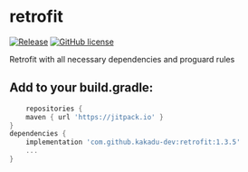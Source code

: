 # retrofit
[![Release](https://jitpack.io/v/kakadu-dev/retrofit.svg)](https://jitpack.io/#kakadu-dev/retrofit)
[![GitHub license](https://img.shields.io/badge/license-Apache%20License%202.0-blue.svg?style=flat)](http://www.apache.org/licenses/LICENSE-2.0)

Retrofit with all necessary dependencies and proguard rules

## Add to your build.gradle:
```groovy
    repositories {
    maven { url 'https://jitpack.io' }
}
dependencies {
    implementation 'com.github.kakadu-dev:retrofit:1.3.5'
    ...
}
```
